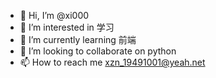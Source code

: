 - 👋 Hi, I’m @xi000
- 👀 I’m interested in 学习
- 🌱 I’m currently learning 前端
- 💞️ I’m looking to collaborate on python
- 📫 How to reach me xzn_19491001@yeah.net

<!---
xi000/xi000 is a ✨ special ✨ repository because its `README.md` (this file) appears on your GitHub profile.
You can click the Preview link to take a look at your changes.
--->
